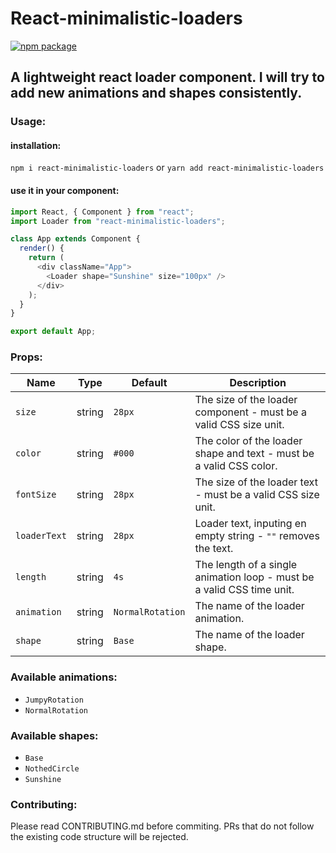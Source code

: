# React-minimalistic-loaders

[![npm package][npm-badge]][npm]

## A lightweight react loader component. I will try to add new animations and shapes consistently.

### Usage:

#### installation:
`npm i react-minimalistic-loaders` or
`yarn add react-minimalistic-loaders`

#### use it in your component:
```javascript
import React, { Component } from "react";
import Loader from "react-minimalistic-loaders";

class App extends Component {
  render() {
    return (
      <div className="App">
        <Loader shape="Sunshine" size="100px" />
      </div>
    );
  }
}

export default App;
```

### Props:

| Name   | Type | Default | Description |
| ------ | ---- | ------- | ----------- |
| `size` | string | `28px` | The size of the loader component - must be a valid CSS size unit. |
| `color` | string | `#000` | The color of the loader shape and text - must be a valid CSS color. |
| `fontSize` | string | `28px` | The size of the loader text - must be a valid CSS size unit. |
| `loaderText` | string | `28px` | Loader text, inputing en empty string - `""` removes the text. |
| `length` | string | `4s` | The length of a single animation loop - must be a valid CSS time unit. |
| `animation` | string | `NormalRotation` | The name of the loader animation. |
| `shape` | string | `Base` | The name of the loader shape. |

### Available animations:
* `JumpyRotation`
* `NormalRotation`

### Available shapes:
* `Base`
* `NothedCircle`
* `Sunshine`

[npm-badge]: https://img.shields.io/npm/v/npm-package.png?style=flat-square
[npm]: https://www.npmjs.org/package/npm-package

### Contributing:

Please read CONTRIBUTING.md before commiting. PRs that do not follow the existing code structure will be rejected.
